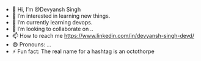 - 👋 Hi, I’m @Devyansh Singh
- 👀 I’m interested in learning new things.
- 🌱 I’m currently learning devops.
- 💞️ I’m looking to collaborate on ..
- 📫 How to reach me https://www.linkedin.com/in/devyansh-singh-devd/
- 😄 Pronouns: ...
- ⚡ Fun fact: The real name for a hashtag is an octothorpe

<!---
devyanshdotsingh/devyanshdotsingh is a ✨ special ✨ repository because its `README.md` (this file) appears on your GitHub profile.
You can click the Preview link to take a look at your changes.
--->
